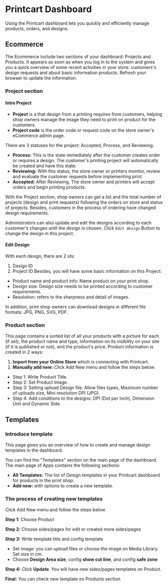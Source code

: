 # Printcart Dashboard
Using the Printcart dashboard lets you quickly and efficiently manage products, orders, and designs.
## Ecommerce
The Ecommerce include two sections of your dashboard: Projects and Products. It appears as soon as when you log in to the system and gives you a quick overview of some recent activities in your store: customers's design requests and about basic information products. Refresh your browser to update the information.

### Project section

#### Intro Project

- **Project** is a that design from a printing requires from customers, helping shop owners manage the image they need to print on product for the customers. 
- **Project code** is the order code or request code on the store owner's eCommerce admin page.

There are 3 statuses for the project: Accepted, Process, and Reviewing.
- **Process:** This is the state immediately after the customer creates order or requires a design. The customer's printing project will automatically be created and have this state. 
- **Reviewing:** With this status, the store owner or printers monitor, review and evaluate the customer requests before implementing print.
- **Accepted:** After Reviewing, The store owner and printers will accept orders and begin printing products.

With the Project section, shop owners can get a list and the total number of projects (design and print requests) following the orders on store and status of projects. Besides, customers in the process of ordering have changed design requirements. 

Administrators can also update and edit the designs according to each customer's changes until the design is chosen. Click `Edit design` Button to change the design in this project.

#### Edit Design
With each design, there are 2 ids:
1. Design ID
2. Project ID
Besides, you will have some basic information on this Project:
- Product name and product info: Name product on your print shop.
- Design size: Design size needs to be printed according to customer requirements.
- Resolution: refers to the sharpness and detail of images.

In addition, print shop owners can download designs in different file formats: JPG, PNG, SVG, PDF.

### Product section

This page contains a sorted list of all your products with a picture for each (if set), the product name and type, information on its visibility on your site (if it is published or not), and the product's price. Product information is created in 2 ways:

1. **Import from your Online Store** which is connecting with Printcart.
2. **Manually add new:** Click Add New menu and follow the steps below.
- Step 1: Write Product Title.
- Step 2: Set Product Image.
- Step 3: Setting upload Design file: Allow files types, Maximum number of uploads size, Mini resolution DPI (JPG).
- Step 4: Add conditions to the designs: DPI (Dot per Inch), Dimension Unit and Dynamic Side.

## Templates
### Introduce template
This page gives you an overview of how to create and manage design templates in the dashboard.

You can find the "Templates" section on the main page of the dashboard.
The main page of Apps contains the following sections:

- **All Templates:** The list of Design templates in your Printcart dashboard for products in the print shop.
- **Add new:** with options to create a new template.

### The process of creating new templates
Click Add New menu and follow the steps below

**Step 1:** Choose Product

**Step 2:** Choose sides/pages for edit or created more sides/pages

**Step 3:** Write template title and config template
- Set image: you can upload files or choose the image on Media Library. Set size in cm.
- Choose **Design Area size**, config **show cut line**, and config **safe zone**

**Step 4:** Click **Update**. You will have new sides/pages templates on Product.

**Final:** You can check new template on Products section

<!-- ## Settings
The Setting section of the dashboard allows you to manage your store information and API Printcart. These are important info that you can set up then integrate on the website.
- **Store Detail:** This is general information about your store. Include  your Store url and email.
- **API:** This is where the JavaScript code for the iframe designer tool and the Printcart API key

### Setup iframe designer tool
<iframe width="560" height="315" src="https://www.youtube.com/embed/Pm3tVMvqvIU" title="YouTube video player" frameborder="0" allow="accelerometer; autoplay; clipboard-write; encrypted-media; gyroscope; picture-in-picture" allowfullscreen></iframe> -->